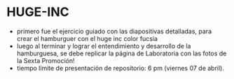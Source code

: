 # HUGE-INC
- primero fue el ejercicio guiado con las diapositivas detalladas, para crear el hamburguer con el huge inc color fucsia
- luego al terminar y lograr el entendimiento y desarrollo de la hamburguesa, 
se debe replicar la página de Laboratoria con las fotos de la Sexta Promoción!
- tiempo límite de presentación de repositorio: 6 pm (viernes 07 de abril).
